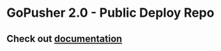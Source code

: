 # GoPusher 2.0 - Public Deploy Repo


## Check out [documentation](https://rapidcodelab.github.io/gopusher-wiki/)